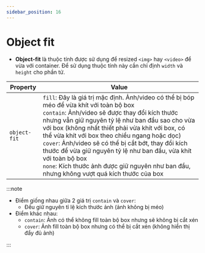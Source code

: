 ```yaml
---
sidebar_position: 16
---
```


# Object fit

- **Object-fit** là thuộc tính được sử dụng để resized `<img>` hay `<video>` để vừa với container. Để sử dụng thuộc tính này cần chỉ định `width` và `height` cho phần tử.

| Property     | Value                                                                                                                                                                                                                                                                                                                                                                                                                                                                                                                                  |
| ------------ | -------------------------------------------------------------------------------------------------------------------------------------------------------------------------------------------------------------------------------------------------------------------------------------------------------------------------------------------------------------------------------------------------------------------------------------------------------------------------------------------------------------------------------------- |
| `object-fit` | `fill`: Đây là giá trị mặc định. Ảnh/video có thể bị bóp méo để vừa khít với toàn bộ box<br />`contain`: Ảnh/video sẽ được thay đổi kích thước nhưng vẫn giữ nguyên tỷ lệ như ban đầu sao cho vừa với box (không nhất thiết phải vừa khít với box, có thể vừa khít với box theo chiều ngang hoặc dọc)<br />`cover`: Ảnh/video sẽ có thể bị cắt bớt, thay đổi kích thước để vừa giữ nguyên tỷ lệ như ban đầu, vừa khít với toàn bộ box<br />`none`: Kích thước ảnh được giữ nguyên như ban đầu, nhưng không vượt quá kích thước của box |

:::note

- Điểm giống nhau giữa 2 giá trị `contain` và `cover`:
  - Đều giữ nguyên tỉ lệ kích thước ảnh (ảnh không bị méo)
- Điểm khác nhau:
  - `contain`: Ảnh có thể không fill toàn bộ box nhưng sẽ không bị cắt xén
  - `cover`: Ảnh fill toàn bộ box nhưng có thể bị cắt xén (không hiển thị đẩy đủ ảnh)

:::
